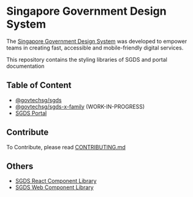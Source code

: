 # Singapore Government Design System 

The [Singapore Government Design System](https://www.designsystem.tech.gov.sg) was developed to empower teams in creating fast, accessible and mobile-friendly digital services.

This repository contains the styling libraries of SGDS and portal documentation 

## Table of Content

* [@govtechsg/sgds](/lib/sgds/README.md)
* [@govtechsg/sgds-x-family](/lib/sgds-x-family/README.md) (WORK-IN-PROGRESS) 
* [SGDS Portal](/portal/README.md)

## Contribute
To Contribute, please read [CONTRIBUTING.md](/CONTRIBUTING.md)

## Others
* [SGDS React Component Library](https://github.com/GovTechSG/sgds-govtech-react)
* [SGDS Web Component Library](https://github.com/GovTechSG/sgds-web-component)
